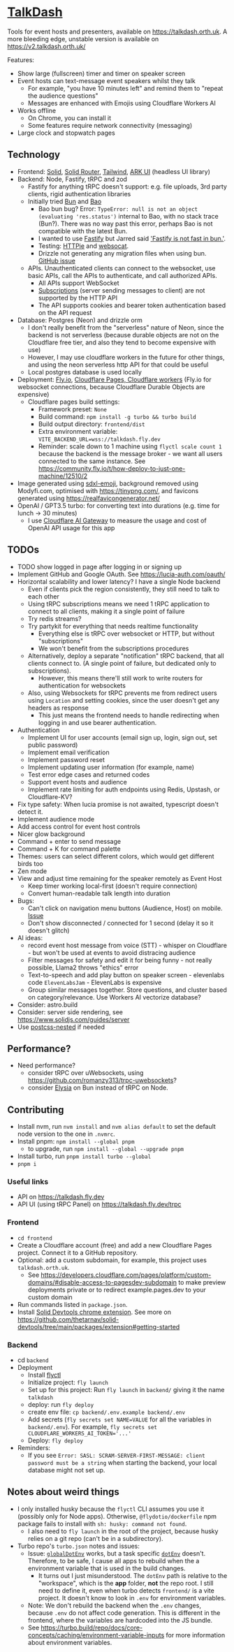 # [TalkDash](https://talkdash.orth.uk)

Tools for event hosts and presenters, available on https://talkdash.orth.uk. 
A more bleeding edge, unstable version is available on https://v2.talkdash.orth.uk/

Features:
- Show large (fullscreen) timer and timer on speaker screen
- Event hosts can text-message event speakers whilst they talk 
  - For example, "you have 10 minutes left" and remind them to "repeat the audience questions"
  - Messages are enhanced with Emojis using Cloudflare Workers AI
- Works offline 
  - On Chrome, you can install it
  - Some features require network connectivity (messaging)
- Large clock and stopwatch pages

## Technology
- Frontend: [Solid](https://tailwindcss.com/), [Solid Router](https://docs.solidjs.com/guides/how-to-guides/routing-in-solid/solid-router), [Tailwind](https://tailwindcss.com/), [ARK UI](https://ark-ui.com/) (headless UI library)
- Backend: Node, Fastify, tRPC and zod
  - Fastify for anything tRPC doesn't support: e.g. file uploads, 3rd party clients, rigid authentication libraries
  - Initially tried [Bun](https://bun.sh/) and [Bao](https://github.com/mattreid1/baojs)
    - Bao bun bug? Error: `TypeError: null is not an object (evaluating 'res.status')` internal to Bao, with no stack trace (Bun?). There was no way past this error, perhaps Bao is not compatible with the latest Bun. 
    - I wanted to use [Fastify](https://fastify.dev/) but Jarred said ['Fastify is not fast in bun.'](https://news.ycombinator.com/item?id=37800505).
    - Testing: [HTTPie](https://httpie.io/app) and [websocat](https://github.com/vi/websocat).
    - Drizzle not generating any migration files when using bun. [GitHub issue](https://github.com/drizzle-team/drizzle-kit-mirror/issues/199)
  - APIs. Unauthenticated clients can connect to the websocket, use basic APIs, call the APIs to authenticate, and call authorized APIs.
    - All APIs support WebSocket
    - [Subscriptions](https://trpc.io/docs/subscriptions) (server sending messages to client) are not supported by the HTTP API
    - The API supports cookies and bearer token authentication based on the API request
- Database: Postgres (Neon) and drizzle orm
  - I don't really benefit from the "serverless" nature of Neon, since the backend is not serverless (because durable objects are not on the Cloudflare free tier, and also they tend to become expensive with use) 
  - However, I may use cloudflare workers in the future for other things, and using the neon serverless http API for that could be useful
  - Local postgres database is used locally
- Deployment: [Fly.io](https://fly.io), [Cloudflare Pages, Cloudflare workers](https://www.cloudflare.com/en-gb/) (Fly.io for websocket connections, because Cloudflare Durable Objects are expensive)
  - Cloudflare pages build settings: 
    - Framework preset: `None`
    - Build command: `npm install -g turbo && turbo build`
    - Build output directory: `frontend/dist`
    - Extra environment variable: `VITE_BACKEND_URL=wss://talkdash.fly.dev`
    - Reminder: scale down to 1 machine using `flyctl scale count 1` because the backend is the message broker - we want all users connected to the same instance. See https://community.fly.io/t/how-deploy-to-just-one-machine/12510/2
- Image generated using [sdxl-emoji](https://replicate.com/fofr/sdxl-emoji), background removed using Modyfi.com, optimised with https://tinypng.com/, and favicons generated using https://realfavicongenerator.net/
- OpenAI / GPT3.5 turbo: for converting text into durations (e.g. time for lunch -> 30 minutes) 
  - I use [Cloudflare AI Gateway](https://developers.cloudflare.com/ai-gateway/) to measure the usage and cost of OpenAI API usage for this app

## TODOs

- TODO show logged in page after logging in or signing up
- Implement GitHub and Google OAuth. See https://lucia-auth.com/oauth/
- Horizontal scalability and lower latency? I have a single Node backend
  - Even if clients pick the region consistently, they still need to talk to each other
  - Using tRPC subscriptions means we need 1 tRPC application to connect to all clients, making it a single point of failure  
  - Try redis streams? 
  - Try partykit for everything that needs realtime functionality
    - Everything else is tRPC over websocket or HTTP, but without "subscriptions" 
    - We won't benefit from the subscriptions procedures
  - Alternatively, deploy a separate "notification" tRPC backend, that all clients connect to. (A single point of failure, but dedicated only to subscriptions).
    - However, this means there'll still work to write routers for authentication for websockets
  - Also, using Websockets for tRPC prevents me from redirect users using `Location` and setting cookies, since the user doesn't get any headers as response
    - This just means the frontend needs to handle redirecting when logging in and use bearer authentication.
- Authentication
  - Implement UI for user accounts (email sign up, login, sign out, set public password)
  - Implement email verification 
  - Implement password reset
  - Implement updating user information (for example, name)
  - Test error edge cases and returned codes
  - Support event hosts and audience
  - Implement rate limiting for auth endpoints using Redis, Upstash, or Cloudflare-KV?
- Fix type safety: When lucia promise is not awaited, typescript doesn't detect it.
- Implement audience mode
- Add access control for event host controls
- Nicer glow background 
- Command + enter to send message
- Command + K for command palette
- Themes: users can select different colors, which would get different birds too
- Zen mode
- View and adjust time remaining for the speaker remotely as Event Host
  - Keep timer working local-first (doesn't require connection)
  - Convert human-readable talk length into duration
- Bugs:
  - Can't click on navigation menu buttons (Audience, Host) on mobile. [Issue](https://github.com/chakra-ui/ark/issues/1600)
  - Don't show disconnected / connected for 1 second (delay it so it doesn't glitch)
- AI ideas:
  - record event host message from voice (STT) - whisper on Cloudflare - but won't be used at events to avoid distracing audience
  - Filter messages for safety and edit it for being funny - not really possible, Llama2 throws "ethics" error
  - Text-to-speech and add play button on speaker screen - elevenlabs code `ElevenLabsJam` - ElevenLabs is expensive
  - Group similar messages together. Store questions, and cluster based on category/relevance. Use Workers AI vectorize database? 
- Consider: astro.build
- Consider: server side rendering, see https://www.solidjs.com/guides/server
- Use [postcss-nested](https://github.com/postcss/postcss-nested) if needed


## Performance?
- Need performance? 
  - consider tRPC over uWebsockets, using https://github.com/romanzy313/trpc-uwebsockets?
  - consider [Elysia](https://elysiajs.com/) on Bun instead of tRPC on Node.

## Contributing
- Install nvm, run `nvm install` and `nvm alias default` to set the default node version to the one in `.nvmrc`.
- Install pnpm: `npm install --global pnpm`
  - to upgrade, run `npm install --global --upgrade pnpm`
- Install turbo, run `pnpm install turbo --global`
- `pnpm i`

### Useful links
- API on https://talkdash.fly.dev
- API UI (using tRPC Panel) on https://talkdash.fly.dev/trpc

### Frontend
- `cd frontend`
- Create a Cloudflare account (free) and add a new Cloudflare Pages project. Connect it to a GitHub repository.
- Optional: add a custom subdomain, for example, this project uses `talkdash.orth.uk`.
  - See https://developers.cloudflare.com/pages/platform/custom-domains/#disable-access-to-pagesdev-subdomain to make preview deployments private or to redirect example.pages.dev to your custom domain
- Run commands listed in `package.json`.
- Install [Solid Devtools chrome extension](https://chrome.google.com/webstore/detail/solid-devtools/kmcfjchnmmaeeagadbhoofajiopoceel). See more on https://github.com/thetarnav/solid-devtools/tree/main/packages/extension#getting-started

### Backend
- cd `backend`
- Deployment
  - Install [flyctl](https://fly.io/docs/hands-on/install-flyctl/)
  - Initialize project: `fly launch`
  - Set up for this project: Run `fly launch` in `backend/` giving it the name `talkdash`
  - deploy: run `fly deploy`
  - create env file: `cp backend/.env.example backend/.env`
  - Add secrets (`fly secrets set NAME=VALUE` for all the variables in `backend/.env`). For example, `fly secrets set CLOUDFLARE_WORKERS_AI_TOKEN='...'`
  - Deploy: `fly deploy`
- Reminders:
  - If you see `Error: SASL: SCRAM-SERVER-FIRST-MESSAGE: client password must be a string` when starting the backend, your local database might not set up.

## Notes about weird things
- I only installed husky because the `flyctl` CLI assumes you use it (possibly only for Node apps). Otherwise, `@flydotio/dockerfile` npm package fails to install with `sh: husky: command not found`.
  - I also need to `fly launch` in the root of the project, because husky relies on a git repo (can't be in a subdirectory).
- Turbo repo's `turbo.json` notes and issues:
  - Issue: [`globalDotEnv`](https://turbo.build/repo/docs/reference/configuration#globaldotenv) works, but a task specific [`dotEnv`](https://turbo.build/repo/docs/reference/configuration#dotenv) doesn't. Therefore, to be safe, I cause all apps to rebuild when the a environment variable that is used in the build changes.
    - It turns out I just misunderstood. The `dotEnv` path is relative to the "workspace", which is the **app** folder, **not** the repo root. I still need to define it, even when turbo detects `frontend/` is a vite project. It doesn't know to look in `.env` for environment variables.
  - Note: We don't rebuild the backend when the `.env` changes, because `.env` do not affect code generation. This is different in the frontend, where the variables are hardcoded into the JS bundle.
  - See https://turbo.build/repo/docs/core-concepts/caching/environment-variable-inputs for more information about environment variables.